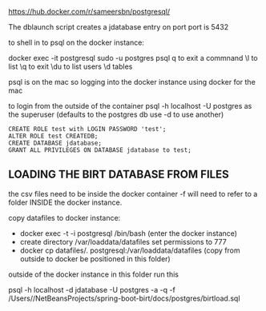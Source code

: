 
https://hub.docker.com/r/sameersbn/postgresql/

The dblaunch script creates a jdatabase entry on port 
port is 5432

to shell in to psql on the docker instance:

docker exec -it postgresql sudo -u postgres psql
q to exit a commnand
\l to list
\q to exit
\du to list users
\d tables

psql is on the mac so logging into the docker instance using docker for the mac

to login from the outside of the container
psql -h localhost -U postgres as the superuser (defaults to the postgres db use -d to use another)


```
CREATE ROLE test with LOGIN PASSWORD 'test';
ALTER ROLE test CREATEDB;
CREATE DATABASE jdatabase;
GRANT ALL PRIVILEGES ON DATABASE jdatabase to test;
```


## LOADING THE BIRT DATABASE FROM FILES


the csv files need to be inside the docker container
-f will need to refer to a folder INSIDE the docker instance.

copy datafiles to docker instance: 


* docker exec -t -i postgresql /bin/bash (enter the docker instance)
* create directory /var/loaddata/datafiles set permissions to 777
* docker cp datafiles/. postgresql:/var/loaddata/datafiles (copy from outside to docker be positioned in this folder)

outside of the docker instance in this folder run this

psql -h localhost -d jdatabase -U postgres -a -q -f /Users/<username>/NetBeansProjects/spring-boot-birt/docs/postgres/birtload.sql